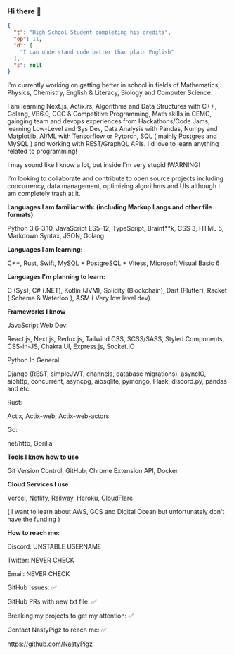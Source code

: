 ### Hi there 👋

```json
{
  "t": "High School Student completing his credits",
  "op": 11,
  "d": [
    "I can understand code better than plain English"
  ],
  "s": null
}
```

I'm currently working on getting better in school in fields of Mathematics, Physics, Chemistry, English & Literacy, Biology and Computer Science.

I am learning Next.js, Actix.rs, Algorithms and Data Structures with C++, Golang, VB6.0, CCC & Competitive Programming, Math skills in CEMC, gainging team and devops experiences from Hackathons/Code Jams, learning Low-Level and Sys Dev, Data Analysis with Pandas, Numpy and Matplotlib, AI/ML with Tensorflow or Pytorch, SQL ( mainly Postgres and MySQL ) and working with REST/GraphQL APIs. I'd love to learn anything related to programming!

I may sound like I know a lot, but inside I'm very stupid !WARNING!

I'm looking to collaborate and contribute to open source projects including concurrency, data management, optimizing algorithms and UIs although I am completely trash at it.

**Languages I am familiar with: (including Markup Langs and other file formats)**

Python 3.6-3.10, JavaScript ES5-12, TypeScript, Brainf\*\*k, CSS 3, HTML 5, Markdown Syntax, JSON, Golang

**Languages I am learning:**

C++, Rust, Swift, MySQL + PostgreSQL + Vitess, Microsoft Visual Basic 6

**Languages I'm planning to learn:**

C (Sys), C# (.NET), Kotlin (JVM), Solidity (Blockchain), Dart (Flutter), Racket ( Scheme & Waterloo ), ASM ( Very low level dev)

**Frameworks I know**

JavaScript Web Dev:

React.js, Next.js, Redux.js, Tailwind CSS, SCSS/SASS, Styled Components, CSS-in-JS, Chakra UI, Express.js, Socket.IO

Python In General:

Django (REST, simpleJWT, channels, database migrations), asyncIO, aiohttp, concurrent, asyncpg, aiosqlite, pymongo, Flask, discord.py, pandas and etc.

Rust:

Actix, Actix-web, Actix-web-actors

Go:

net/http, Gorilla

**Tools I know how to use**

Git Version Control, GitHub, Chrome Extension API, Docker

**Cloud Services I use**

Vercel, Netlify, Railway, Heroku, CloudFlare

( I want to learn about AWS, GCS and Digital Ocean but unfortunately don't have the funding )

**How to reach me:**

Discord: UNSTABLE USERNAME

Twitter: NEVER CHECK

Email: NEVER CHECK

GitHub Issues: ✅

GitHub PRs with new txt file: ✅

Breaking my projects to get my attention: ✅

Contact NastyPigz to reach me: ✅

https://github.com/NastyPigz

<!--
**PullStackPigDev/PullStackPigDev** is a ✨ _special_ ✨ repository because its `README.md` (this file) appears on your GitHub profile.

Here are some ideas to get you started:

- 🔭 I’m currently working on **get my highschool credits**
- 🌱 I’m currently learning ...
- 👯 I’m looking to collaborate on ...
- 🤔 I’m looking for help with ...
- 💬 Ask me about ...
- 📫 How to reach me: ...
- 😄 Pronouns: ...
- ⚡ Fun fact: ...
-->
